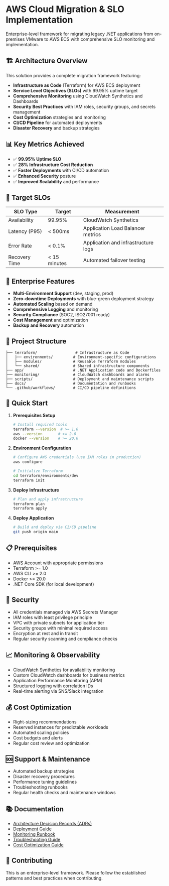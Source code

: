 # AWS Cloud Migration & SLO Implementation

Enterprise-level framework for migrating legacy .NET applications from on-premises VMware to AWS ECS with comprehensive SLO monitoring and implementation.

## 🏗️ Architecture Overview

This solution provides a complete migration framework featuring:

- **Infrastructure as Code** (Terraform) for AWS ECS deployment
- **Service Level Objectives (SLOs)** with 99.95% uptime target
- **Comprehensive Monitoring** using CloudWatch Synthetics and Dashboards
- **Security Best Practices** with IAM roles, security groups, and secrets management
- **Cost Optimization** strategies and monitoring
- **CI/CD Pipeline** for automated deployments
- **Disaster Recovery** and backup strategies

## 📊 Key Metrics Achieved

- ✅ **99.95% Uptime SLO**
- ✅ **28% Infrastructure Cost Reduction**
- ✅ **Faster Deployments** with CI/CD automation
- ✅ **Enhanced Security** posture
- ✅ **Improved Scalability** and performance

## 🎯 Target SLOs

| SLO Type | Target | Measurement |
|----------|--------|-------------|
| Availability | 99.95% | CloudWatch Synthetics |
| Latency (P95) | < 500ms | Application Load Balancer metrics |
| Error Rate | < 0.1% | Application and infrastructure logs |
| Recovery Time | < 15 minutes | Automated failover testing |

## 🏢 Enterprise Features

- **Multi-Environment Support** (dev, staging, prod)
- **Zero-downtime Deployments** with blue-green deployment strategy
- **Automated Scaling** based on demand
- **Comprehensive Logging** and monitoring
- **Security Compliance** (SOC2, ISO27001 ready)
- **Cost Management** and optimization
- **Backup and Recovery** automation

## 📁 Project Structure

```
├── terraform/                 # Infrastructure as Code
│   ├── environments/         # Environment-specific configurations
│   ├── modules/              # Reusable Terraform modules
│   └── shared/               # Shared infrastructure components
├── app/                      # .NET Application code and Dockerfiles
├── monitoring/               # CloudWatch dashboards and alarms
├── scripts/                  # Deployment and maintenance scripts
├── docs/                     # Documentation and runbooks
└── .github/workflows/        # CI/CD pipeline definitions
```

## 🚀 Quick Start

1. **Prerequisites Setup**
   ```bash
   # Install required tools
   terraform --version  # >= 1.0
   aws --version       # >= 2.0
   docker --version    # >= 20.0
   ```

2. **Environment Configuration**
   ```bash
   # Configure AWS credentials (use IAM roles in production)
   aws configure

   # Initialize Terraform
   cd terraform/environments/dev
   terraform init
   ```

3. **Deploy Infrastructure**
   ```bash
   # Plan and apply infrastructure
   terraform plan
   terraform apply
   ```

4. **Deploy Application**
   ```bash
   # Build and deploy via CI/CD pipeline
   git push origin main
   ```

## 📋 Prerequisites

- AWS Account with appropriate permissions
- Terraform >= 1.0
- AWS CLI >= 2.0
- Docker >= 20.0
- .NET Core SDK (for local development)

## 🔐 Security

- All credentials managed via AWS Secrets Manager
- IAM roles with least privilege principle
- VPC with private subnets for application tier
- Security groups with minimal required access
- Encryption at rest and in transit
- Regular security scanning and compliance checks

## 📈 Monitoring & Observability

- CloudWatch Synthetics for availability monitoring
- Custom CloudWatch dashboards for business metrics
- Application Performance Monitoring (APM)
- Structured logging with correlation IDs
- Real-time alerting via SNS/Slack integration

## 💰 Cost Optimization

- Right-sizing recommendations
- Reserved instances for predictable workloads
- Automated scaling policies
- Cost budgets and alerts
- Regular cost review and optimization

## 🆘 Support & Maintenance

- Automated backup strategies
- Disaster recovery procedures
- Performance tuning guidelines
- Troubleshooting runbooks
- Regular health checks and maintenance windows

## 📚 Documentation

- [Architecture Decision Records (ADRs)](docs/adrs/)
- [Deployment Guide](docs/deployment.md)
- [Monitoring Runbook](docs/monitoring.md)
- [Troubleshooting Guide](docs/troubleshooting.md)
- [Cost Optimization Guide](docs/cost-optimization.md)

## 🤝 Contributing

This is an enterprise-level framework. Please follow the established patterns and best practices when contributing.

